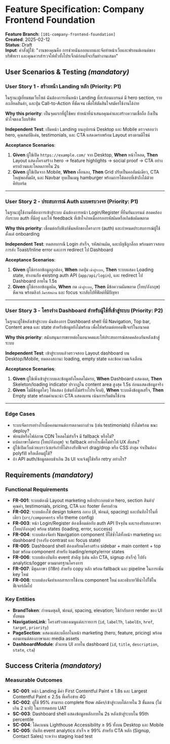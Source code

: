 # Feature Specification: Company Frontend Foundation

**Feature Branch**: `[101-company-frontend-foundation]`  
**Created**: 2025-02-12  
**Status**: Draft  
**Input**: คำสั่งผู้ใช้: "งานของคุณคือ การช่วยฉันออกแบบและจัดทำหน้าเว็บและฟรอนต์เอนด์ของบริษัทเรา และคุณควรสำรวจให้ทั่วทั้งโปรเจ็กต์ก่อนที่จะเริ่มทำงานเสมอ"

## User Scenarios & Testing *(mandatory)*

### User Story 1 - สร้างหน้า Landing หลัก (Priority: P1)

ในฐานะผู้เยี่ยมชมเว็บไซต์ ฉันต้องการเห็นหน้า Landing ที่สะท้อนแบรนด์ มี hero section, รายละเอียดสินค้า, และปุ่ม Call-to-Action ที่ชัดเจน เพื่อให้ตัดสินใจสมัครใช้งานได้ง่าย

**Why this priority**: เป็นจุดแรกที่ผู้ใช้พบ ทำหน้าที่นำเสนอคุณค่าและสร้างความเชื่อถือ ถึงเป็นหัวใจของเว็บบริษัท

**Independent Test**: เปิดหน้า Landing บนอุปกรณ์ Desktop และ Mobile ตรวจสอบว่า hero, คุณสมบัติเด่น, testimonials, และ CTA แสดงครบพร้อม Layout ตรงตามดีไซน์

**Acceptance Scenarios**:

1. **Given** ผู้ใช้เปิด `https://example.com/` จาก Desktop, **When** หน้าโหลด, **Then** Layout แสดงโครงสร้าง hero → feature highlights → social proof → CTA อย่างครบถ้วนและโหลดภายใน 2s
2. **Given** ผู้ใช้เปิดจาก Mobile, **When** เลื่อนลง, **Then** Grid ปรับเป็นคอลัมน์เดียว, CTA ใหญ่พอสัมผัส, และ Navbar ยุบเป็นเมนู hamburger พร้อมการโต้ตอบที่เข้าถึงได้ด้วยคีย์บอร์ด

---

### User Story 2 - ประสบการณ์ Auth แบบครบวงจร (Priority: P1)

ในฐานะผู้ใช้งานที่ต้องการเข้าสู่ระบบ ฉันต้องการหน้า Login/Register ที่ยืนยันแบรนด์ สอดคล้องกับระบบ auth ที่มีอยู่ และให้ feedback ที่เข้าใจง่ายเมื่อกรอกรหัสผิดหรือเกิดข้อผิดพลาด

**Why this priority**: เชื่อมต่อกับฟังก์ชันหลักของโครงการ (auth) และกำหนดประสบการณ์ผู้ใช้ตั้งแต่ onboarding

**Independent Test**: ทดสอบกรณี Login สำเร็จ, รหัสผ่านผิด, และบัญชีถูกล็อก พร้อมตรวจสอบการส่ง Toast/Inline error และการ redirect ไป Dashboard

**Acceptance Scenarios**:

1. **Given** ผู้ใช้กรอกข้อมูลถูกต้อง, **When** กดปุ่ม `เข้าสู่ระบบ`, **Then** ระบบแสดง Loading state, ทำงานกับ existing auth API (`app/api/login`), และ redirect ไป Dashboard ภายใน 1.5s
2. **Given** ผู้ใช้กรอกข้อมูลผิด, **When** กด `เข้าสู่ระบบ`, **Then** มีข้อความผิดพลาด (ไทย/อังกฤษ) ชัดเจน พร้อมลิงก์ `ลืมรหัสผ่าน` และ focus จะกลับไปที่ฟิลด์ที่มีปัญหา

---

### User Story 3 - โครงร่าง Dashboard สำหรับผู้ใช้ที่เข้าสู่ระบบ (Priority: P2)

ในฐานะผู้ใช้หลังเข้าสู่ระบบ ฉันต้องการ Dashboard shell ที่มี Navigation, Top bar, Content area และ state สำหรับข้อมูลยังไม่พร้อม เพื่อให้พร้อมต่อยอดฟีเจอร์ในอนาคต

**Why this priority**: สนับสนุนการขยายต่อในอนาคตและให้ประสบการณ์สอดคล้องกันหลังเข้าสู่ระบบ

**Independent Test**: เข้าสู่ระบบแล้วตรวจสอบ Layout dashboard บน Desktop/Mobile, ทดลองสถานะ loading, empty state และข้อความแจ้งเตือน

**Acceptance Scenarios**:

1. **Given** ผู้ใช้เพิ่งเข้าสู่ระบบและข้อมูลยังโหลดไม่ครบ, **When** Dashboard แสดงผล, **Then** Skeleton/loading indicator ปรากฏใน content area สูงสุด 1.5s ก่อนแสดงข้อมูลจริง
2. **Given** ไม่มีข้อมูลใดๆ ให้แสดง (เช่นยังไม่สร้างโปรเจ็กต์), **When** ระบบดึงข้อมูลเสร็จ, **Then** Empty state พร้อมคำแนะนำ CTA แสดงแทน เน้นการเริ่มต้นใช้งาน

---

### Edge Cases

- ระบบจัดการอย่างไรเมื่อคอนเทนต์การตลาดบางส่วน (เช่น testimonials) ยังไม่พร้อม ขณะ deploy?
- ฟอนต์หรือไฟล์ภาพ CDN โหลดไม่สำเร็จ มี fallback หรือไม่?
- แปลภาษาไม่ครบ (ไทย/อังกฤษ) จะ fallback อย่างไรเพื่อไม่ทำให้ UX สับสน?
- ผู้ใช้เปิดเว็บด้วยเบราว์เซอร์เก่าที่ไม่รองรับฟีเจอร์ drag/drop หรือ CSS ล่าสุด จำเป็นต้อง polyfill หรือเตือนผู้ใช้?
- ถ้า API auth/ข้อมูลตอบช้าเกิน 3s UI จะแจ้งผู้ใช้หรือ retry อย่างไร?

## Requirements *(mandatory)*

### Functional Requirements

- **FR-001**: ระบบต้องมี Layout marketing หลักประกอบด้วย hero, section สินค้า/คุณค่า, testimonials, pricing, CTA และ footer ที่ครบถ้วน
- **FR-002**: ระบบต้องใช้ design tokens กลาง (สี, ฟอนต์, spacing) และบันทึกไว้ในที่เดียว (`src/components` หรือ theme config)
- **FR-003**: หน้า Login/Register ต้องเชื่อมต่อกับ auth API ปัจจุบัน และรองรับสองภาษา (ไทย/อังกฤษ) พร้อม states (loading, error, success)
- **FR-004**: ระบบต้องจัดทำ Navigation component ที่ใช้ซ้ำได้ทั้งหน้า marketing และ dashboard (รองรับ contrast และ focus state)
- **FR-005**: Dashboard shell ต้องเตรียมโครงสร้าง sidebar + main content + top bar พร้อม component สำหรับ loading/empty/error states
- **FR-006**: ระบบต้องบันทึก event สำคัญ (เช่น คลิก CTA, signup สำเร็จ) ไปยัง analytics/logger ตามมาตรฐานโครงการ
- **FR-007**: มีชุดภาษา (i18n) สำหรับ copy หลัก พร้อม fallback และ pipeline ในการเพิ่ม key ใหม่
- **FR-008**: ระบบต้องจัดทำเอกสารการใช้งาน component ใหม่ และอธิบายวิธีนำไปใช้ในฟีเจอร์ถัดไป

### Key Entities

- **BrandToken**: กำหนดชุดสี, ฟอนต์, spacing, elevation; ใช้กำกับการ render ของ UI ทั้งหมด
- **NavigationLink**: โครงสร้างของเมนูแต่ละรายการ (`id`, `labelTh`, `labelEn`, `href`, `target`, `priority`)
- **PageSection**: แสดงแต่ละบล็อกในหน้า marketing (hero, feature, pricing) พร้อมคอนเทนต์สองภาษาและ media assets
- **DashboardModule**: ตัวแทน UI ภายใน dashboard (`id`, `title`, `description`, `state`, `cta`)

## Success Criteria *(mandatory)*

### Measurable Outcomes

- **SC-001**: หน้า Landing มีค่า First Contentful Paint ≤ 1.8s และ Largest Contentful Paint ≤ 2.5s ที่เครือข่าย 4G
- **SC-002**: ผู้ใช้ 95% สามารถ complete flow สมัคร/เข้าสู่ระบบได้ภายใน 3 ขั้นตอน (ไม่เกิน 2 นาที) ในการทดสอบ UAT
- **SC-003**: Dashboard shell แสดงข้อมูลหลักภายใน 2s หลังเข้าสู่ระบบใน 95th percentile
- **SC-004**: ได้คะแนน Lighthouse Accessibility ≥ 95 ทั้งบน Desktop และ Mobile
- **SC-005**: บันทึก event analytics สำเร็จ ≥ 99% สำหรับ CTA หลัก (Signup, Contact Sales) ระหว่าง staging load test
